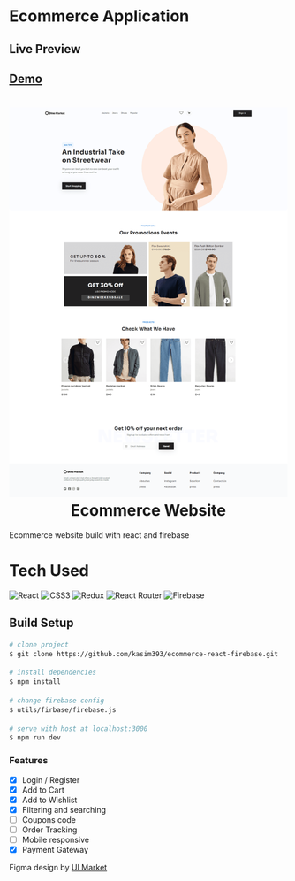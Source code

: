 # Ecommerce Application

## Live Preview

## [Demo](https://ecommerce-firebase.netlify.app/)

<div align="center">
      <h1> <img src="https://raw.githubusercontent.com/kasim393/assets/main/react-ecommerce-firebase/ss1.png"><br/>Ecommerce Website</h1>
</div>

Ecommerce website build with react and firebase

# Tech Used

![React](https://img.shields.io/badge/react-%2320232a.svg?style=for-the-badge&logo=react&logoColor=%2361DAFB)
![CSS3](https://img.shields.io/badge/css3-%231572B6.svg?style=for-the-badge&logo=css3&logoColor=white)
![Redux](https://img.shields.io/badge/redux-%23593d88.svg?style=for-the-badge&logo=redux&logoColor=white)
![React Router](https://img.shields.io/badge/React_Router-CA4245?style=for-the-badge&logo=react-router&logoColor=white)
![Firebase](https://img.shields.io/badge/firebase-%23039BE5.svg?style=for-the-badge&logo=firebase)

## Build Setup

```bash
# clone project
$ git clone https://github.com/kasim393/ecommerce-react-firebase.git

# install dependencies
$ npm install

# change firebase config
$ utils/firbase/firebase.js

# serve with host at localhost:3000
$ npm run dev
```

### Features

- [x] Login / Register
- [x] Add to Cart
- [x] Add to Wishlist
- [x] Filtering and searching
- [ ] Coupons code
- [ ] Order Tracking
- [ ] Mobile responsive
- [x] Payment Gateway

Figma design by [UI Market](https://ui8.net/ui-market/products/e-commerce-ui-website-design)
